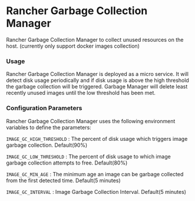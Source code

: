 # Rancher Garbage Collection Manager

Rancher Garbage Collection Manager to collect unused resources on the host. (currently only support docker images collection)

### Usage

Rancher Garbage Collection Manager is deployed as a micro service. It will detect disk usage periodically and if disk usage is above the high threshold the garbage collection will be triggered. Garbage Manager will delete least recently unused images until the low threshold has been met.

### Configuration Parameters

Rancher Garbage Collection Manager uses the following environment variables to define the parameters:

`IMAGE_GC_HIGH_THRESHOLD` : The percent of disk usage which triggers image garbage collection. Default(90%)

`IMAGE_GC_LOW_THRESHOLD` : The percent of disk usage to which image garbage collection attempts to free. Default(80%)

`IMAGE_GC_MIN_AGE` : The minimum age an image can be garbage collected from the first detected time. Default(5 minutes)

`IMAGE_GC_INTERVAL` : Image Garbage Collection Interval. Default(5 minutes)